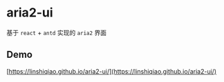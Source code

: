 # aria2-ui
基于 `react` + `antd` 实现的 `aria2` 界面

## Demo
[https://linshiqiao.github.io/aria2-ui/](https://linshiqiao.github.io/aria2-ui/)
